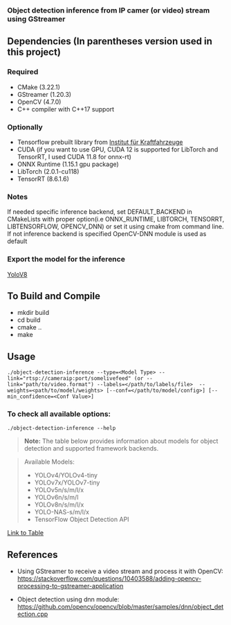 ### Object detection inference from IP camer (or video) stream using GStreamer 

##  Dependencies (In parentheses version used in this project)
### Required
* CMake (3.22.1)
* GStreamer (1.20.3)
* OpenCV (4.7.0) 
* C++ compiler with C++17 support
### Optionally 
* Tensorflow prebuilt library from [Institut für Kraftfahrzeuge](https://github.com/ika-rwth-aachen/libtensorflow_cc)
* CUDA (if you want to use GPU, CUDA 12 is supported for LibTorch and TensorRT, I used CUDA 11.8 for onnx-rt)
* ONNX Runtime (1.15.1 gpu package)
* LibTorch (2.0.1-cu118)
* TensorRT (8.6.1.6)
### Notes
 If needed specific inference backend, set DEFAULT_BACKEND in CMakeLists with proper option(i.e  ONNX_RUNTIME, LIBTORCH, TENSORRT, LIBTENSORFLOW, OPENCV_DNN) or set it using cmake from command line. If not inference backend is specified OpenCV-DNN module is used as default 

 ### Export the model for the inference
 [YoloV8](ExportInstructions.md#yolov8)

## To Build and Compile  
* mkdir build
* cd build
* cmake ..
* make

## Usage
```
./object-detection-inference --type=<Model Type> --link="rtsp://cameraip:port/somelivefeed" (or --link="path/to/video.format") --labels=</path/to/labels/file>  --weights=<path/to/model/weights> [--conf=</path/to/model/config>] [--min_confidence=<Conf Value>]
``` 
### To check all available options:
```
./object-detection-inference --help
```

> **Note:** The table below provides information about models for object detection and supported framework backends. 

> Available Models:
> - YOLOv4/YOLOv4-tiny
> - YOLOv7x/YOLOv7-tiny
> - YOLOv5n/s/m/l/x
> - YOLOv6n/s/m/l
> - YOLOv8n/s/m/l/x
> - YOLO-NAS-s/m/l/x
> - TensorFlow Object Detection API

[Link to Table](TablePage.md#table-of-models)


## References
* Using GStreamer to receive a video stream and process it with OpenCV:  
https://stackoverflow.com/questions/10403588/adding-opencv-processing-to-gstreamer-application 


* Object detection using dnn module:  
https://github.com/opencv/opencv/blob/master/samples/dnn/object_detection.cpp  






